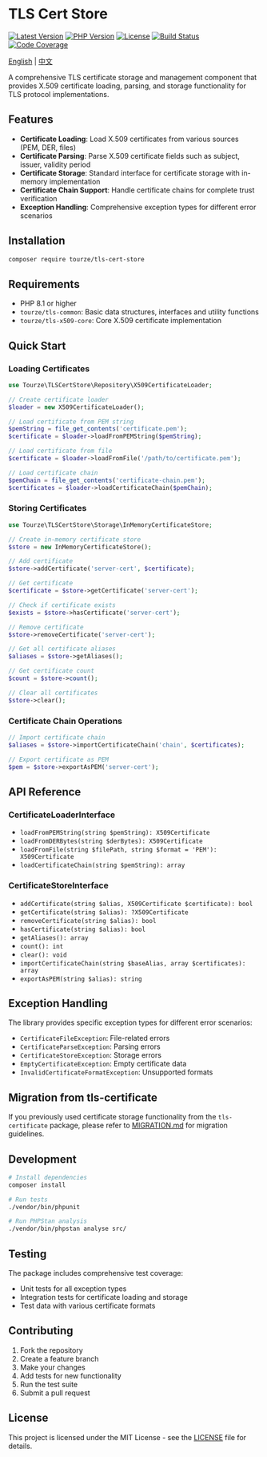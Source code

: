 # TLS Cert Store

[![Latest Version](https://img.shields.io/packagist/v/tourze/tls-cert-store.svg?style=flat-square)](https://packagist.org/packages/tourze/tls-cert-store)
[![PHP Version](https://img.shields.io/badge/php-%5E8.1-blue.svg)](https://packagist.org/packages/tourze/tls-cert-store)
[![License](https://img.shields.io/badge/license-MIT-brightgreen.svg)](LICENSE)
[![Build Status](https://img.shields.io/github/actions/workflow/status/owner/repo/ci.yml)](https://github.com/owner/repo/actions)
[![Code Coverage](https://img.shields.io/codecov/c/github/owner/repo)](https://codecov.io/github/owner/repo)

[English](README.md) | [中文](README.zh-CN.md)

A comprehensive TLS certificate storage and management component that provides X.509 certificate loading, parsing, and storage functionality for TLS protocol implementations.

## Features

- **Certificate Loading**: Load X.509 certificates from various sources (PEM, DER, files)
- **Certificate Parsing**: Parse X.509 certificate fields such as subject, issuer, validity period
- **Certificate Storage**: Standard interface for certificate storage with in-memory implementation
- **Certificate Chain Support**: Handle certificate chains for complete trust verification
- **Exception Handling**: Comprehensive exception types for different error scenarios

## Installation

```bash
composer require tourze/tls-cert-store
```

## Requirements

- PHP 8.1 or higher
- `tourze/tls-common`: Basic data structures, interfaces and utility functions
- `tourze/tls-x509-core`: Core X.509 certificate implementation

## Quick Start

### Loading Certificates

```php
use Tourze\TLSCertStore\Repository\X509CertificateLoader;

// Create certificate loader
$loader = new X509CertificateLoader();

// Load certificate from PEM string
$pemString = file_get_contents('certificate.pem');
$certificate = $loader->loadFromPEMString($pemString);

// Load certificate from file
$certificate = $loader->loadFromFile('/path/to/certificate.pem');

// Load certificate chain
$pemChain = file_get_contents('certificate-chain.pem');
$certificates = $loader->loadCertificateChain($pemChain);
```

### Storing Certificates

```php
use Tourze\TLSCertStore\Storage\InMemoryCertificateStore;

// Create in-memory certificate store
$store = new InMemoryCertificateStore();

// Add certificate
$store->addCertificate('server-cert', $certificate);

// Get certificate
$certificate = $store->getCertificate('server-cert');

// Check if certificate exists
$exists = $store->hasCertificate('server-cert');

// Remove certificate
$store->removeCertificate('server-cert');

// Get all certificate aliases
$aliases = $store->getAliases();

// Get certificate count
$count = $store->count();

// Clear all certificates
$store->clear();
```

### Certificate Chain Operations

```php
// Import certificate chain
$aliases = $store->importCertificateChain('chain', $certificates);

// Export certificate as PEM
$pem = $store->exportAsPEM('server-cert');
```

## API Reference

### CertificateLoaderInterface

- `loadFromPEMString(string $pemString): X509Certificate`
- `loadFromDERBytes(string $derBytes): X509Certificate`
- `loadFromFile(string $filePath, string $format = 'PEM'): X509Certificate`
- `loadCertificateChain(string $pemString): array`

### CertificateStoreInterface

- `addCertificate(string $alias, X509Certificate $certificate): bool`
- `getCertificate(string $alias): ?X509Certificate`
- `removeCertificate(string $alias): bool`
- `hasCertificate(string $alias): bool`
- `getAliases(): array`
- `count(): int`
- `clear(): void`
- `importCertificateChain(string $baseAlias, array $certificates): array`
- `exportAsPEM(string $alias): string`

## Exception Handling

The library provides specific exception types for different error scenarios:

- `CertificateFileException`: File-related errors
- `CertificateParseException`: Parsing errors
- `CertificateStoreException`: Storage errors
- `EmptyCertificateException`: Empty certificate data
- `InvalidCertificateFormatException`: Unsupported formats

## Migration from tls-certificate

If you previously used certificate storage functionality from the `tls-certificate` package, please refer to [MIGRATION.md](MIGRATION.md) for migration guidelines.

## Development

```bash
# Install dependencies
composer install

# Run tests
./vendor/bin/phpunit

# Run PHPStan analysis
./vendor/bin/phpstan analyse src/
```

## Testing

The package includes comprehensive test coverage:

- Unit tests for all exception types
- Integration tests for certificate loading and storage
- Test data with various certificate formats

## Contributing

1. Fork the repository
2. Create a feature branch
3. Make your changes
4. Add tests for new functionality
5. Run the test suite
6. Submit a pull request

## License

This project is licensed under the MIT License - see the [LICENSE](LICENSE) file for details.